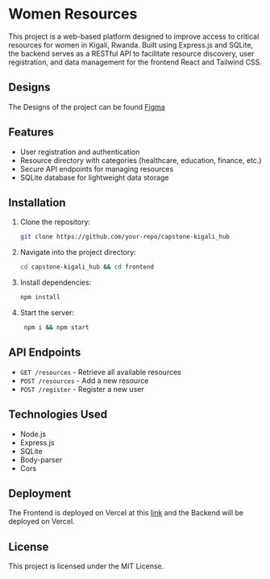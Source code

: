 # Women Resources

This project is a web-based platform designed to improve access to critical resources for women in Kigali, Rwanda. Built using Express.js and SQLite, the backend serves as a RESTful API to facilitate resource discovery, user registration, and data management for the frontend React and Tailwind CSS.

## Designs

The Designs of the project can be found [Figma](https://www.figma.com/design/QnS07Q1l4hlZnyoR3Lxn3W/Capstone-Ornella?node-id=5-87&t=qTA5NgOH2trhK0nS-1)

## Features

- User registration and authentication
- Resource directory with categories (healthcare, education, finance, etc.)
- Secure API endpoints for managing resources
- SQLite database for lightweight data storage

## Installation

1. Clone the repository:
   ```bash
   git clone https://github.com/your-repo/capstone-kigali_hub
   ```
2. Navigate into the project directory:
   ```bash
   cd capstone-kigali_hub && cd frontend
   ```
3. Install dependencies:
   ```bash
   npm install
   ```
4. Start the server:
   ```bash
    npm i && npm start
   ```

## API Endpoints

- `GET /resources` - Retrieve all available resources
- `POST /resources` - Add a new resource
- `POST /register` - Register a new user

## Technologies Used

- Node.js
- Express.js
- SQLite
- Body-parser
- Cors

## Deployment

The Frontend is deployed on Vercel at this [link](https://women-kigalihub.vercel.app/) and the Backend will be deployed on Vercel.

## License

This project is licensed under the MIT License.
